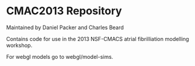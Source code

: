 CMAC2013 Repository
===================

Maintained by Daniel Packer and Charles Beard

Contains code for use in the 2013 NSF-CMACS atrial fibrilliation modelling workshop.

For webgl models go to webgl/model-sims.

